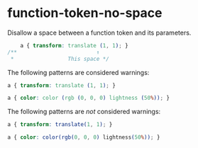# function-token-no-space

Disallow a space between a function token and its parameters.

```css
    a { transform: translate (1, 1); }
/**                         ↑ 
 *                 This space */
```

The following patterns are considered warnings:

```css
a { transform: translate (1, 1); }
```

```css
a { color: color (rgb (0, 0, 0) lightness (50%)); }
```

The following patterns are *not* considered warnings:

```css
a { transform: translate(1, 1); }
```

```css
a { color: color(rgb(0, 0, 0) lightness(50%)); }
```
